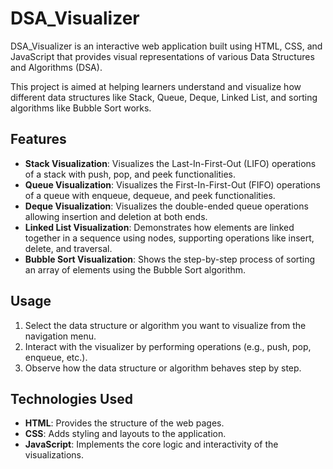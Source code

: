# DSA_Visualizer

DSA_Visualizer is an interactive web application built using HTML, CSS, and JavaScript that provides visual representations of various Data Structures and Algorithms (DSA). 

This project is aimed at helping learners understand and visualize how different data structures like Stack, Queue, Deque, Linked List, and sorting algorithms like Bubble Sort works.

## Features

- **Stack Visualization**: Visualizes the Last-In-First-Out (LIFO) operations of a stack with push, pop, and peek functionalities.
- **Queue Visualization**: Visualizes the First-In-First-Out (FIFO) operations of a queue with enqueue, dequeue, and peek functionalities.
- **Deque Visualization**: Visualizes the double-ended queue operations allowing insertion and deletion at both ends.
- **Linked List Visualization**: Demonstrates how elements are linked together in a sequence using nodes, supporting operations like insert, delete, and traversal.
- **Bubble Sort Visualization**: Shows the step-by-step process of sorting an array of elements using the Bubble Sort algorithm.


## Usage

1. Select the data structure or algorithm you want to visualize from the navigation menu.
2. Interact with the visualizer by performing operations (e.g., push, pop, enqueue, etc.).
3. Observe how the data structure or algorithm behaves step by step.

## Technologies Used

- **HTML**: Provides the structure of the web pages.
- **CSS**: Adds styling and layouts to the application.
- **JavaScript**: Implements the core logic and interactivity of the visualizations.


